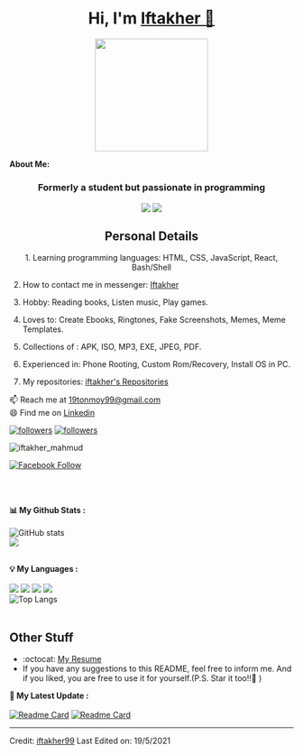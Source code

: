 # <h1 align="center">Hi, I'm <a href="https://github.com/iftakher99">Iftakher 🚀<a></h1>
    
<p align="center">
    <img width="200" src="https://i.pinimg.com/564x/0f/8b/28/0f8b2870896edcde8f6149fe2733faaf.jpg">
</p>

<div>
<strong align="center">About Me:</strong><br>
<h3 align="center">Formerly a student but passionate in programming</h3>
<p align="center"> 
	<img align="center" src="https://img.shields.io/badge/Profile%20Views-235-blue">
<img align="center" src="https://img.shields.io/badge/In%20all%20github%20repositories%20I%20have%20written-8372%20lines%20of%20code-blue">

</p>
<h2 align="center">Personal Details</h2>
<p align="center">
1. Learning programming languages: HTML, CSS, JavaScript, React, Bash/Shell
 
2. How to contact me in messenger: <a href = "https://m.me/iftakher99" target="blank">Iftakher</a>

3. Hobby: Reading books, Listen music, Play games.

4. Loves to: Create Ebooks, Ringtones, Fake Screenshots, Memes, Meme Templates.

5. Collections of : APK, ISO, MP3, EXE, JPEG, PDF.

6. Experienced in: Phone Rooting, Custom Rom/Recovery, Install OS in PC.

7. My repositories: <a href= "https://github.com/iftakher99?tab=repositories" target="blank"> iftakher's Repositories</a>
</p>
📫 Reach me at <a href="mailto:19tonmoy99@gmail.com">19tonmoy99@gmail.com</a><br>
😄 Find me on <a href="https://www.linkedin.com/in/iftakher-mahmud/">Linkedin</a><br>
<p align="center">

  <a href="https://twitter.com/iftakher_mahmud"><img alt="followers" title=" Twitter" src="https://img.shields.io/twitter/follow/iftakher_mahmud?color=55960c&label=Follow&logo=twitter&logoColor=white&style=for-the-badge"/></a>
  <a href="https://github.com/iftakher99"><img alt="followers" title=" Github" src="https://img.shields.io/github/followers/iftakher_mahmud?color=236ad3&style=for-the-badge&logo=github&label=Follow"/></a>
  
   <p align="left"> <img src="https://komarev.com/ghpvc/?username=iftakher99&label=Profile%20views&color=0e75b6&style=flat" alt="iftakher_mahmud" /> </p>
  
  [![Facebook Follow](https://img.shields.io/badge/%20-Follow-black?color=14171A&labelColor=1976d2&logo=facebook&logoColor=ffffff)](https://www.facebook.com/iftakher99/) 
 
 
 
</p><br><br>

<strong>📊 My Github Stats :</strong><br><br>
![GitHub stats](https://github-readme-stats.vercel.app/api?username=iftakher99&show_icons=true&count_private=true&include_all_commits=true&theme=radical)<br>
<img align="center" src="https://github-readme-streak-stats.herokuapp.com/?user=iftakher99&theme=radical&hide_border=true"/><br><br>

<strong>💡 My Languages :</strong><br><br>
<img src="https://img.shields.io/badge/-R-lightgrey?style=plastic"/>
<img src="https://img.shields.io/badge/-HTML-lightgrey?style=plastic"/>
<img src="https://img.shields.io/badge/-CSS-lightgrey?style=plastic"/>
<img src="https://img.shields.io/badge/-C++-lightgrey?style=plastic"/><br>
![Top Langs](https://github-readme-stats.vercel.app/api/top-langs/?username=iftakher99&langs_count_private=true&theme=radical&card_width=445)<br><br>
## Other Stuff
  - :octocat: [My Resume](https://drive.google.com/file/d/1ddSYJHLZbP8AiQv19NzE-sJhGDQFrwhX/view?usp=sharing)
  - If you have any suggestions to this README, feel free to inform me. And if you liked, you are free to use it for yourself.(P.S. Star it too!!:grimacing: )

<strong>🚀 My Latest Update :</strong><br><br>
[![Readme Card](https://github-readme-stats.vercel.app/api/pin/?username=iftakher99&repo=iftakher99&theme=radical)](https://github.com/iftakher99/iftakher99)
[![Readme Card](https://github-readme-stats.vercel.app/api/pin/?username=iftakher99&repo=Responsive-Web-Design&theme=radical)](https://github.com/iftakher99/Responsive-Web-Design)
</div>

------
Credit: [iftakher99](https://github.com/iftakher99)
Last Edited on: 19/5/2021
